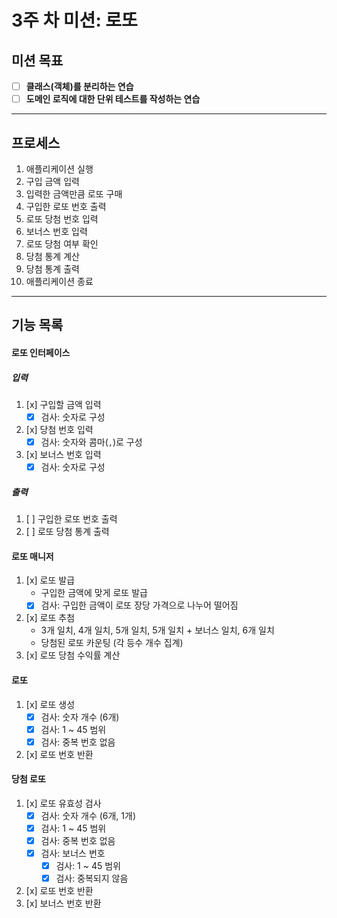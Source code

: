 # 3주 차 미션: 로또

## 미션 목표

- [ ] **클래스(객체)를 분리하는 연습**
- [ ] **도메인 로직에 대한 단위 테스트를 작성하는 연습**

---

## 프로세스

1. 애플리케이션 실행
2. 구입 금액 입력
3. 입력한 금액만큼 로또 구매
4. 구입한 로또 번호 출력
5. 로또 당첨 번호 입력
6. 보너스 번호 입력
7. 로또 당첨 여부 확인
8. 당첨 통계 계산
9. 당첨 통계 출력
10. 애플리케이션 종료

---

## 기능 목록

#### 로또 인터페이스

##### 입력

1. [x] 구입할 금액 입력
   - [x] 검사: 숫자로 구성
2. [x] 당첨 번호 입력
   - [x] 검사: 숫자와 콤마(`,`)로 구성
3. [x] 보너스 번호 입력
   - [x] 검사: 숫자로 구성

##### 출력

1. [ ] 구입한 로또 번호 출력
2. [ ] 로또 당첨 통계 출력

#### 로또 매니저

1. [x] 로또 발급
   - 구입한 금액에 맞게 로또 발급
   - [x] 검사: 구입한 금액이 로또 장당 가격으로 나누어 떨어짐
2. [x] 로또 추첨
   - 3개 일치, 4개 일치, 5개 일치, 5개 일치 + 보너스 일치, 6개 일치
   - 당첨된 로또 카운팅 (각 등수 개수 집계)
3. [x] 로또 당첨 수익률 계산

#### 로또

1. [x] 로또 생성
   - [x] 검사: 숫자 개수 (6개)
   - [x] 검사: 1 ~ 45 범위
   - [x] 검사: 중복 번호 없음
2. [x] 로또 번호 반환

#### 당첨 로또

1. [x] 로또 유효성 검사
   - [x] 검사: 숫자 개수 (6개, 1개)
   - [x] 검사: 1 ~ 45 범위
   - [x] 검사: 중복 번호 없음
   - [x] 검사: 보너스 번호
     - [x] 검사: 1 ~ 45 범위
     - [x] 검사: 중복되지 않음
2. [x] 로또 번호 반환
3. [x] 보너스 번호 반환
